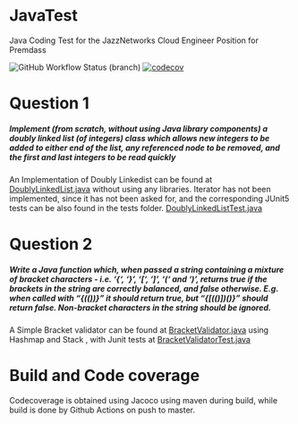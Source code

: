 # JavaTest  
Java Coding Test for the JazzNetworks Cloud Engineer Position for Premdass



![GitHub Workflow Status (branch)](https://img.shields.io/github/workflow/status/JazzNetCodingTest/JavaTest/Java%20CI%20with%20Maven/master) 
[![codecov](https://codecov.io/gh/JazzNetCodingTest/JavaTest/branch/master/graph/badge.svg)](https://codecov.io/gh/JazzNetCodingTest/JavaTest)


# Question 1
##### Implement (from scratch, without using Java library components) a doubly linked list (of integers) class which allows new integers to be added to either end of the list, any referenced node to be removed, and the first and last integers to be read quickly

An Implementation of Doubly Linkedist can be found at [DoublyLinkedList.java](src/main/java/com/jazz/interview/DoublyLinkedList.java) without using any libraries. Iterator has not been implemented, since it has not been asked for, and the corresponding JUnit5 tests can be also found in the tests folder. [DoublyLinkedListTest.java](src/test/java/com/jazz/interview/DoublyLinkedListTest.java)

# Question 2
##### Write a Java function which, when passed a string containing a mixture of bracket characters -  i.e. ‘{‘, ‘}’, ‘[‘, ‘]’, ‘(‘ and ‘)’, returns true if the brackets in the string are correctly balanced, and false otherwise. E.g. when called with “{[(())]()}” it should return true, but “{[(()])()}” should return false. Non-bracket characters in the string should be ignored.

A Simple Bracket validator can be found at [BracketValidator.java](src/main/java/com/jazz/interview/BracketValidator.java) using Hashmap and Stack , with Junit tests at [BracketValidatorTest.java](src/test/java/com/jazz/interview/BracketValidatorTest.java)


# Build and Code coverage
Codecoverage is obtained using Jacoco using maven during build, while build is done by Github Actions on push to master.
